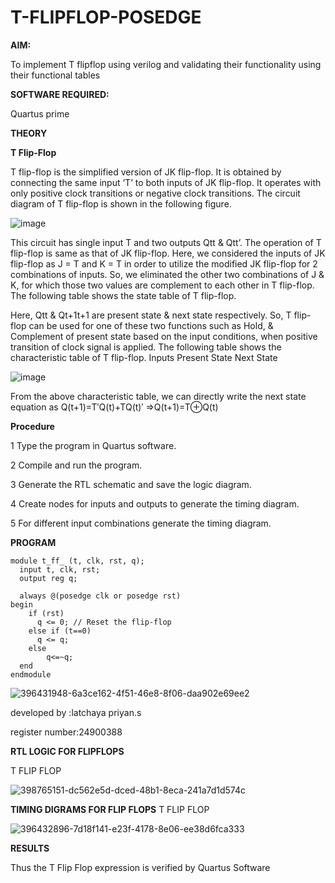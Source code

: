 # T-FLIPFLOP-POSEDGE

**AIM:**

To implement  T flipflop using verilog and validating their functionality using their functional tables

**SOFTWARE REQUIRED:**

Quartus prime

**THEORY**

**T Flip-Flop**

T flip-flop is the simplified version of JK flip-flop. It is obtained by connecting the same input ‘T’ to both inputs of JK flip-flop. It operates with only positive clock transitions or negative clock transitions. The circuit diagram of T flip-flop is shown in the following figure.

![image](https://github.com/naavaneetha/T-FLIPFLOP-POSEDGE/assets/154305477/458a68fe-2d08-4a9d-ac4f-7ae0480ce0bd)

 
This circuit has single input T and two outputs Qtt & Qtt’. The operation of T flip-flop is same as that of JK flip-flop. Here, we considered the inputs of JK flip-flop as J = T and K = T in order to utilize the modified JK flip-flop for 2 combinations of inputs. So, we eliminated the other two combinations of J & K, for which those two values are complement to each other in T flip-flop. The following table shows the state table of T flip-flop.

Here, Qtt & Qt+1t+1 are present state & next state respectively. So, T flip-flop can be used for one of these two functions such as Hold, & Complement of present state based on the input conditions, when positive transition of clock signal is applied. The following table shows the characteristic table of T flip-flop. Inputs Present State Next State

![image](https://github.com/naavaneetha/T-FLIPFLOP-POSEDGE/assets/154305477/cdd7fb32-539f-4b66-bb8d-f305a153c886)

 
From the above characteristic table, we can directly write the next state equation as Q(t+1)=T′Q(t)+TQ(t)′ ⇒Q(t+1)=T⊕Q(t)

**Procedure**

1 Type the program in Quartus software.

2 Compile and run the program.

3 Generate the RTL schematic and save the logic diagram.

4 Create nodes for inputs and outputs to generate the timing diagram.

5 For different input combinations generate the timing diagram.

**PROGRAM**

```
module t_ff_ (t, clk, rst, q);
  input t, clk, rst;
  output reg q;

  always @(posedge clk or posedge rst) 
begin
    if (rst)
      q <= 0; // Reset the flip-flop
    else if (t==0)
      q <= q; 
    else
        q<=~q;
  end
endmodule
```
![396431948-6a3ce162-4f51-46e8-8f06-daa902e69ee2](https://github.com/user-attachments/assets/625a1c95-3836-4523-b4cd-74bea89bd36c)

developed by :latchaya priyan.s

register number:24900388

**RTL LOGIC FOR FLIPFLOPS**

T FLIP FLOP

![398765151-dc562e5d-dced-48b1-8eca-241a7d1d574c](https://github.com/user-attachments/assets/315353e9-c127-4b6a-80be-f535103aa1bb)


**TIMING DIGRAMS FOR FLIP FLOPS**
T FLIP FLOP

![396432896-7d18f141-e23f-4178-8e06-ee38d6fca333](https://github.com/user-attachments/assets/9591c88f-006b-4925-abcf-ea4be1e8be77)

**RESULTS**

Thus the T Flip Flop expression is verified by Quartus Software
